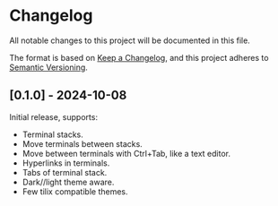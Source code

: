 # Changelog
All notable changes to this project will be documented in this file.

The format is based on [Keep a Changelog](https://keepachangelog.com/en/1.0.0/),
and this project adheres to [Semantic Versioning](https://semver.org/spec/v2.0.0.html).

## [0.1.0] - 2024-10-08

Initial release, supports:

- Terminal stacks.
- Move terminals between stacks.
- Move between terminals with Ctrl+Tab, like a text editor.
- Hyperlinks in terminals.
- Tabs of terminal stack.
- Dark//light theme aware.
- Few tilix compatible themes.

